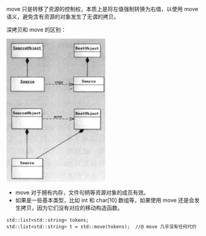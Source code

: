 move 只是转移了资源的控制权，本质上是将左值强制转换为右值，以使用 move 语义，避免含有资源的对象发生了无谓的拷贝。

深拷贝和 move 的区别：

![](./img/copy_move.png)

- move 对于拥有内存，文件句柄等资源对象的成员有效。
- 如果是一些基本类型，比如 int 和 char[10] 数组等，如果使用 move 还是会发生拷贝，因为它们没有对应的移动构造函数。

```
std::list<std::string> tokens;
std::list<std::string> t = std::move(tokens);  //@ move 几乎没有任何代价
```













